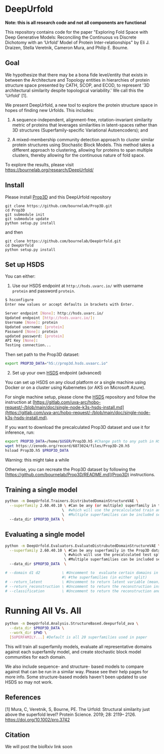 # DeepUrfold

**Note: this is all research code and not all components are functional**

This repository contains code for the paper "Exploring Fold Space with Deep Generative Models:
Reconciling the Continuous vs Discrete Dichotomy with an ‘Urfold’ Model of Protein Inter-relationships" by Eli J. Draizen, Stella Veretnik, Cameron Mura, and Philip E. Bourne.

## Goal

We hypothesize that there may be a bona fide level/entity that exists in between the Architecture and Topology entities in hierarchies of protein structure space presented by CATH, SCOP, and ECOD, to represent '3D architectural similarity despite topological variability.' We call this the 'Urfold' [1].

We present DeepUrfold, a new tool to explore the protein structure space in hopes of finding new Urfolds. This includes:

1. A sequence-independent, alignment-free, rotation-invariant similarity metric of proteins that leverages similarities in latent-spaces rather than 3D structures (Superfamily-specific Variational Autoencoders); and

2. A mixed-membership community detection approach to cluster similar protein structures using Stochastic Block Models. This method takes a different approach to clustering, allowing for proteins to span multiple clusters, thereby allowing for the continuous nature of fold space.

To explore the results, please visit https://bournelab.org/research/DeepUrfold/

## Install

Please install [Prop3D](https://github.com/bournelab/Prop3D) and this DeepUrfold repository

```
git clone https://github.com/bournelab/Prop3D.git
cd Prop3D
git submodule init
git submodule update
python setup.py install
```

and then

```
git clone https://github.com/bournelab/DeepUrfold.git
cd DeepUrfold
python setup.py install
```

## Set up HSDS

You can either:

1. Use our HSDS endpoint at `http://hsds.uvarc.io/` with username `protein` and password `protein`.

```bash
$ hsconfigure
Enter new values or accept defaults in brackets with Enter.

Server endpoint [None]: http://hsds.uvarc.io/
Updated endpoint [http://hsds.uvarc.io/]:
Username [None]: protein
Updated username: [protein]
Password [None]: protein
updated password: [protein]
API Key [None]:
Testing connection...
```
 Then set path to the Prop3D dataset:

 ```bash
 export PROP3D_DATA="h5://prop3d.hsds.uvaarc.io"
 ```

2. Set up your own [HSDS](https://github.com/HDFGroup/hsds) endpoint (advanced)

You can set up HSDS on any cloud platform or a single machine using Docker or on a cluster using Kubernetes (or AKS on Microsoft Azure).

For single machine setup, please clone the [HSDS](https://github.com/HDFGroup/hsds) repository and follow the instruction at [https://gitlab.com/uva-arc/hobo-request/-/blob/main/doc/single-node-k3s-hsds-install.md](https://gitlab.com/uva-arc/hobo-request/-/blob/main/doc/single-node-k3s-hsds-install.md).

If you want to download the precalculated Prop3D dataset and use it for inference, run:

```bash
export PROP3D_DATA=/home/$USER/Prop3D.h5 #Change path to any path in HSDS
wget https://zenodo.org/record/6873024/files/Prop3D-20.h5
hsload Prop3D.h5 $PROP3D_DATA
```
Warning: this might take a while

Otherwise, you can recreate the Prop3D dataset by following the [https://github.com/bournelab/Prop3D/README.md](Prop3D) instructions.

## Training a single model

```bash
python -m DeepUrfold.Trainers.DistributedDomainStructureVAE \
  --superfamily 2.60.40.10 \ #Can be any (or multiple) superfamily in the Prop3D dataset,
                          \  #which will use the precalculated train and validation splits.
                          \  #Multiple superfamilies can be included separated by a single space
  --data_dir $PROP3D_DATA \
```

## Evaluating a single model

```bash
python -m DeepUrfold.Evaluators.EvaluateDistrubutedDomainStructureVAE \
  --superfamily 2.60.40.10 \ #Can be any superfamily in the Prop3D dataset,
                           \ #which will use the precalculated test split.
                           \ #Multiple superfamilies can be included separated by a single space
  --data_dir $PROP3D_DATA  \

# --domain d1 d2          \ #Uncomment to  evaluate certain domains in any of
                          #\ #the superfamilies (in either split)
# --return_latent         \ #Uncomment to return latent variable (mean) instead of ELBO loss
# --return_reconstruction \ #Uncomment to return the reconstruction instead of ELBO loss
# --classification        \ #Uncomment to return the reconstruction and perform classification metrics (AUROC, AUPRC, F1)
```

# Running All Vs. All

```bash
python -m DeepUrfold.Analysis.StructureBased.deepurfold_ava \
  --data_dir $PROP3D_DATA \
  --work_dir $PWD \
  [SUPERFAMILY...] #Default is all 20 superfamilies used in paper
```

This will train all superfamily models, evaluate all representative domains against each superfamily model, and create stochastic block model communities for each domain.

We also include sequence- and structure- based models to compare against that can be run in a similar way. Please see their help pages for more info. Some structure-based models haven't been updated to use HSDS so may not work.

## References

[1] Mura, C, Veretnik, S, Bourne, PE. The Urfold: Structural similarity just above the superfold level? Protein Science. 2019; 28: 2119– 2126. https://doi.org/10.1002/pro.3742

## Citation

We will post the bioRxiv link soon
